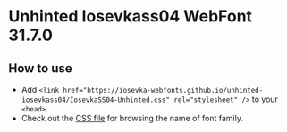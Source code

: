 # Unhinted Iosevkass04 WebFont 31.7.0

## How to use

- Add `<link href="https://iosevka-webfonts.github.io/unhinted-iosevkass04/IosevkaSS04-Unhinted.css" rel="stylesheet" />` to your `<head>`.
- Check out the [CSS file](./IosevkaSS04-Unhinted.css) for browsing the name of font family.
